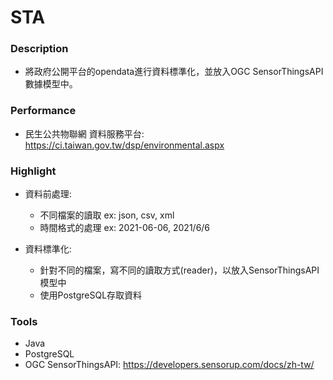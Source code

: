 # STA

### Description 

- 將政府公開平台的opendata進行資料標準化，並放入OGC SensorThingsAPI數據模型中。

### Performance

- 民生公共物聯網 資料服務平台: https://ci.taiwan.gov.tw/dsp/environmental.aspx

### Highlight 

* 資料前處理:
  * 不同檔案的讀取 ex: json, csv, xml
  * 時間格式的處理 ex: 2021-06-06, 2021/6/6

* 資料標準化:
  * 針對不同的檔案，寫不同的讀取方式(reader)，以放入SensorThingsAPI模型中
  * 使用PostgreSQL存取資料

### Tools 

* Java
* PostgreSQL
* OGC SensorThingsAPI: https://developers.sensorup.com/docs/zh-tw/
